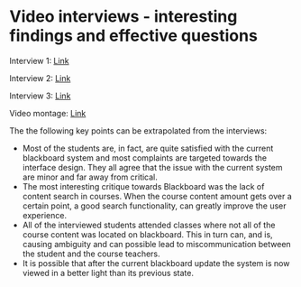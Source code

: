 # Video interviews - interesting findings and effective questions

Interview 1: [Link](http://s2.quickmeme.com/img/4f/4f4b7b8cce3a920b9263179cb28d7c822cdfaa49e6bcaa2fe215a34a2fc727c8.jpg)

Interview 2: [Link](http://s2.quickmeme.com/img/4f/4f4b7b8cce3a920b9263179cb28d7c822cdfaa49e6bcaa2fe215a34a2fc727c8.jpg)

Interview 3: [Link](http://s2.quickmeme.com/img/4f/4f4b7b8cce3a920b9263179cb28d7c822cdfaa49e6bcaa2fe215a34a2fc727c8.jpg)

Video montage: [Link](http://s2.quickmeme.com/img/4f/4f4b7b8cce3a920b9263179cb28d7c822cdfaa49e6bcaa2fe215a34a2fc727c8.jpg)


The the following key points can be extrapolated from the interviews:
- Most of the students are, in fact, are quite satisfied with the current blackboard system and most complaints are targeted towards the interface design. They all agree that the issue with the current system are minor and far away from critical.
- The most interesting critique towards Blackboard was the lack of content search in courses. When the course content amount gets over a certain point, a good search functionality, can greatly improve the user experience.
- All of the interviewed students attended classes where not all of the course content was located on blackboard. This in turn can, and is, causing ambiguity and can possible lead to miscommunication between the student and the course teachers.
- It is possible that after the current blackboard update the system is now viewed in a better light than its previous state.
